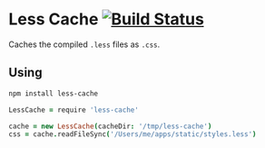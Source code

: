 # Less Cache [![Build Status](https://travis-ci.org/atom/less-cache.svg?branch=master)](https://travis-ci.org/atom/less-cache)

Caches the compiled `.less` files as `.css`.

## Using

```sh
npm install less-cache
```

```coffeescript
LessCache = require 'less-cache'

cache = new LessCache(cacheDir: '/tmp/less-cache')
css = cache.readFileSync('/Users/me/apps/static/styles.less')
```
